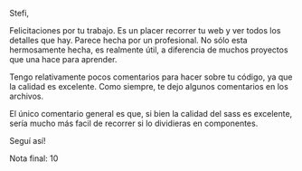 Stefi, 

Felicitaciones por tu trabajo. Es un placer recorrer tu web y ver todos los detalles que hay. Parece hecha por un profesional. No sólo esta hermosamente hecha, es realmente útil, a diferencia de muchos proyectos que una hace para aprender. 

Tengo relativamente pocos comentarios para hacer sobre tu código, ya que la calidad es excelente. Como siempre, te dejo algunos comentarios en los archivos. 

El único comentario general es que, si bien la calidad del sass es excelente, sería mucho más facil de recorrer si lo dividieras en componentes. 

Seguí así!

Nota final: 10